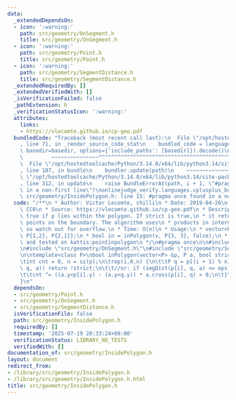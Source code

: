 ```yaml
---
data:
  _extendedDependsOn:
  - icon: ':warning:'
    path: src/geometry/OnSegment.h
    title: src/geometry/OnSegment.h
  - icon: ':warning:'
    path: src/geometry/Point.h
    title: src/geometry/Point.h
  - icon: ':warning:'
    path: src/geometry/SegmentDistance.h
    title: src/geometry/SegmentDistance.h
  _extendedRequiredBy: []
  _extendedVerifiedWith: []
  _isVerificationFailed: false
  _pathExtension: h
  _verificationStatusIcon: ':warning:'
  attributes:
    links:
    - https://vlecomte.github.io/cp-geo.pdf
  bundledCode: "Traceback (most recent call last):\n  File \"/opt/hostedtoolcache/Python/3.14.0/x64/lib/python3.14/site-packages/onlinejudge_verify/documentation/build.py\"\
    , line 71, in _render_source_code_stat\n    bundled_code = language.bundle(stat.path,\
    \ basedir=basedir, options={'include_paths': [basedir]}).decode()\n          \
    \         ~~~~~~~~~~~~~~~^^^^^^^^^^^^^^^^^^^^^^^^^^^^^^^^^^^^^^^^^^^^^^^^^^^^^^^^^^^^^^^^^^\n\
    \  File \"/opt/hostedtoolcache/Python/3.14.0/x64/lib/python3.14/site-packages/onlinejudge_verify/languages/cplusplus.py\"\
    , line 187, in bundle\n    bundler.update(path)\n    ~~~~~~~~~~~~~~^^^^^^\n  File\
    \ \"/opt/hostedtoolcache/Python/3.14.0/x64/lib/python3.14/site-packages/onlinejudge_verify/languages/cplusplus_bundle.py\"\
    , line 312, in update\n    raise BundleErrorAt(path, i + 1, \"#pragma once found\
    \ in a non-first line\")\nonlinejudge_verify.languages.cplusplus_bundle.BundleErrorAt:\
    \ src/geometry/InsidePolygon.h: line 15: #pragma once found in a non-first line\n"
  code: "/**\n * Author: Victor Lecomte, chilli\n * Date: 2019-04-26\n * License:\
    \ CC0\n * Source: https://vlecomte.github.io/cp-geo.pdf\n * Description: Returns\
    \ true if p lies within the polygon. If strict is true,\n * it returns false for\
    \ points on the boundary. The algorithm uses\n * products in intermediate steps\
    \ so watch out for overflow.\n * Time: O(n)\n * Usage:\n * vector<P> v = {P{4,4},\
    \ P{1,2}, P{2,1}};\n * bool in = inPolygon(v, P{3, 3}, false);\n * Status: stress-tested\
    \ and tested on kattis:pointinpolygon\n */\n#pragma once\n\n#include \"src/geometry/Point.h\"\
    \n#include \"src/geometry/OnSegment.h\"\n#include \"src/geometry/SegmentDistance.h\"\
    \n\ntemplate<class P>\nbool inPolygon(vector<P> &p, P a, bool strict = true) {\n\
    \tint cnt = 0, n = sz(p);\n\trep(i,0,n) {\n\t\tP q = p[(i + 1) % n];\n\t\tif (onSegment(p[i],\
    \ q, a)) return !strict;\n\t\t//or: if (segDist(p[i], q, a) <= eps) return !strict;\n\
    \t\tcnt ^= ((a.y<p[i].y) - (a.y<q.y)) * a.cross(p[i], q) > 0;\n\t}\n\treturn cnt;\n\
    }\n"
  dependsOn:
  - src/geometry/Point.h
  - src/geometry/OnSegment.h
  - src/geometry/SegmentDistance.h
  isVerificationFile: false
  path: src/geometry/InsidePolygon.h
  requiredBy: []
  timestamp: '2025-07-19 20:33:24+09:00'
  verificationStatus: LIBRARY_NO_TESTS
  verifiedWith: []
documentation_of: src/geometry/InsidePolygon.h
layout: document
redirect_from:
- /library/src/geometry/InsidePolygon.h
- /library/src/geometry/InsidePolygon.h.html
title: src/geometry/InsidePolygon.h
---
```

